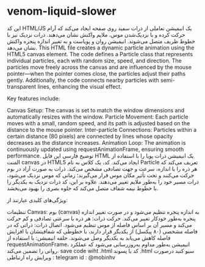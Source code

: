 # venom-liquid-slower
این کد HTML/JS یک انیمیشن تعاملی از ذرات سفید روی صفحه ایجاد می‌کند که آرام حرکت کرده و با نزدیک‌شدن موس، ملایم واکنش نشان می‌دهند. ذرات نزدیک نیز با خطوط ظریف متصل می‌شوند. انیمیشن روان و پویاست و به تغییر اندازه پنجره واکنش نشان می‌دهد.
This HTML file creates a dynamic particle animation using the HTML5 canvas element. The code defines a Particle class that represents individual particles, each with random size, speed, and direction. The particles move freely across the canvas and are influenced by the mouse pointer—when the pointer comes close, the particles adjust their paths gently. Additionally, the code connects nearby particles with semi-transparent lines, enhancing the visual effect.

Key features include:

Canvas Setup: The canvas is set to match the window dimensions and automatically resizes with the window.
Particle Movement: Each particle moves with a small, random speed, and its path is adjusted based on the distance to the mouse pointer.
Inter-particle Connections: Particles within a certain distance (80 pixels) are connected by lines whose opacity decreases as the distance increases.
Animation Loop: The animation is continuously updated using requestAnimationFrame, ensuring smooth performance.
توضیح فارسی
این فایل HTML یک انیمیشن ذرات پویا را با استفاده از المنت canvas در HTML5 ایجاد می‌کند. کد، یک کلاس به نام Particle تعریف می‌کند که هر ذره را با اندازه، سرعت و جهت تصادفی مشخص می‌کند. ذرات به صورت آزاد در بوم حرکت می‌کنند و تحت تأثیر مکان موس قرار می‌گیرند؛ زمانی که موس نزدیک می‌شود، ذرات مسیر خود را به‌طور ملایم تغییر می‌دهند. علاوه بر این، کد ذرات نزدیک به یکدیگر را با خطوط نیمه شفاف متصل می‌کند که جلوه بصری را بهبود می‌بخشد.

ویژگی‌های کلیدی عبارتند از:

تنظیمات Canvas: بوم (canvas) به اندازه پنجره تنظیم می‌شود و در صورت تغییر اندازه پنجره به‌طور خودکار تغییر می‌کند.
حرکت ذرات: هر ذره با سرعتی تصادفی و کم حرکت می‌کند و مسیر آن بر اساس فاصله از موس تنظیم می‌شود.
اتصال ذرات: ذراتی که در فاصله مشخصی (۸۰ پیکسل) از یکدیگر قرار دارند، با خطوطی که شفافیتشان با افزایش فاصله کاهش می‌یابد به یکدیگر وصل می‌شوند.
حلقه انیمیشن: با استفاده از requestAnimationFrame، انیمیشن به‌طور مداوم به‌روزرسانی می‌شود که عملکرد روانی را تضمین می‌کند.
save code wiht .html 
کد با پسوند .html سیو کنید
درصورت ویرایش راه ارتباظی :
telegram id : @mobinhv
